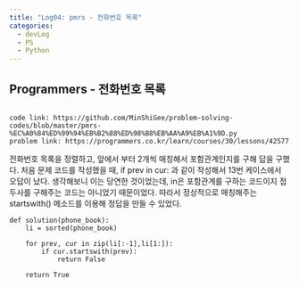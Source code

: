 ```yaml
---
title: "Log04: pmrs - 전화번호 목록"
categories:
  - devLog
  - PS
  - Python
---
```

## Programmers - 전화번호 목록

```

code link: https://github.com/MinShiGee/problem-solving-codes/blob/master/pmrs-%EC%A0%84%ED%99%94%EB%B2%88%ED%98%B8%EB%AA%A9%EB%A1%9D.py
problem link: https://programmers.co.kr/learn/courses/30/lessons/42577

```

전화번호 목록을 정렬하고, 앞에서 부터 2개씩 매칭해서 포함관계인지를 구해 답을 구했다.
처음 문제 코드를 작성했을 때,
if prev in cur:
과 같이 작성해서 13번 케이스에서 오답이 났다.
생각해보니 이는 당연한 것이었는데, in은 포함관계를 구하는 코드이지 접두사를 구해주는 코드는 아니었기 때문이었다.
따라서 정상적으로 매칭해주는 startswith() 메소드를 이용해 정답을 만들 수 있었다.

```
def solution(phone_book):
    li = sorted(phone_book)
    
    for prev, cur in zip(li[:-1],li[1:]):
        if cur.startswith(prev):
            return False
        
    return True
```